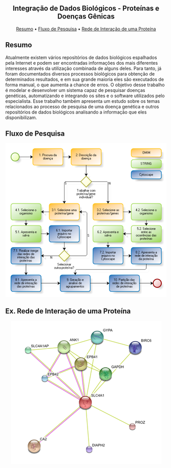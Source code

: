 <h2 align="center">
  Integração de Dados Biológicos - Proteínas e Doenças Gênicas
</h2>
<p align="center">
  <a href="#resumo">Resumo</a> •
  <a href="#fluxo-de-pesquisa">Fluxo de Pesquisa</a> •
  <a href="#ex-rede-de-interação-de-uma-proteína">Rede de Interação de uma Proteína</a>
</p>

## Resumo

Atualmente existem vários repositórios de dados biológicos espalhados pela Internet e podem ser encontradas informações dos mais diferentes interesses através da utilização combinada de alguns deles. Para tanto, já foram documentados diversos processos biológicos para obtenção de determinados resultados, e em sua grande maioria eles são executados de forma manual, o que aumenta a chance de erros. O objetivo desse trabalho é modelar e desenvolver um sistema capaz de pesquisar doenças genéticas, automatizando e integrando os sites e o software utilizados pelo especialista. Esse trabalho também apresenta um estudo sobre os temas relacionados ao processo de pesquisa de uma doença genética e outros repositórios de dados biológicos analisando a informação que eles disponibilizam.

## Fluxo de Pesquisa

<div align="center">

  ![alt text](https://raw.githubusercontent.com/samuel-oldra/Monografia/main/imgs/FluxoPesquisa2.png)

</div>

## Ex. Rede de Interação de uma Proteína

<div align="center">

  ![alt text](https://raw.githubusercontent.com/samuel-oldra/Monografia/main/imgs/PrimeiroEstudoCasoSTRING.png)

</div>
